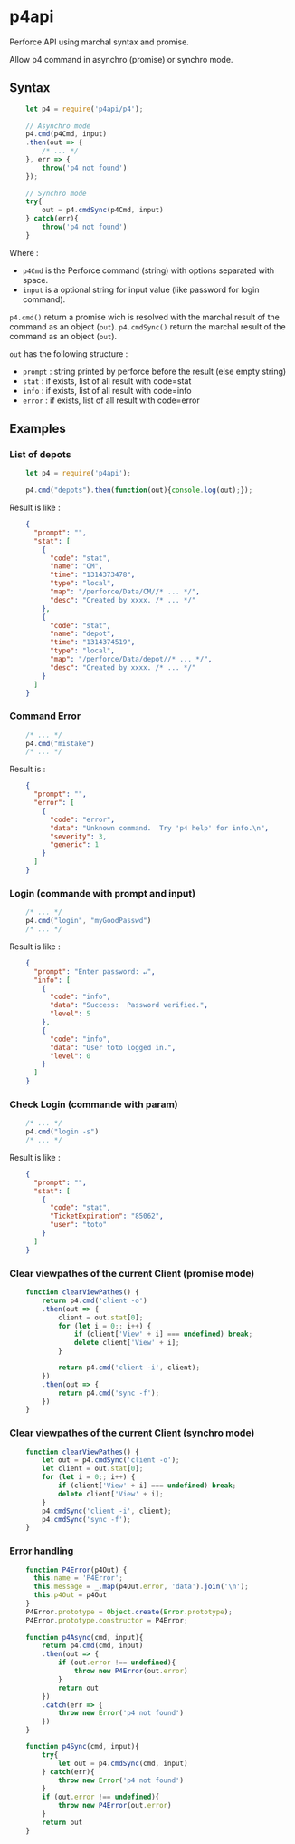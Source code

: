 # p4api
Perforce API using marchal syntax and promise.

Allow p4 command in asynchro (promise) or synchro mode.

## Syntax
```js
	let p4 = require('p4api/p4');
	
    // Asynchro mode
	p4.cmd(p4Cmd, input)
    .then(out => {
		/* ... */
	}, err => {
        throw('p4 not found')
    });
    
    // Synchro mode
    try{
        out = p4.cmdSync(p4Cmd, input)
    } catch(err){
        throw('p4 not found')
    }    
```
Where :

- `p4Cmd` is the Perforce command (string) with options separated with space.
- `input` is a optional string for input value (like password for login command).

`p4.cmd()` return a promise wich is resolved with the marchal result of the command as an object (`out`).
`p4.cmdSync()` return the marchal result of the command as an object (`out`).

`out` has the following structure :

- `prompt` : string printed by perforce before the result (else empty string)
- `stat` : if exists, list of all result with code=stat
- `info` : if exists, list of all result with code=info
- `error` : if exists, list of all result with code=error





## Examples
### List of depots
```js
	let p4 = require('p4api');
	
	p4.cmd("depots").then(function(out){console.log(out);});
```

Result is like :
```json
	{
	  "prompt": "",
	  "stat": [
	    {
	      "code": "stat",
	      "name": "CM",
	      "time": "1314373478",
	      "type": "local",
	      "map": "/perforce/Data/CM//* ... */",
	      "desc": "Created by xxxx. /* ... */"
		},
	    {
	      "code": "stat",
	      "name": "depot",
	      "time": "1314374519",
	      "type": "local",
	      "map": "/perforce/Data/depot//* ... */",
	      "desc": "Created by xxxx. /* ... */"
	    }
	  ]
	}
```

### Command Error
```js
	/* ... */
	p4.cmd("mistake")
	/* ... */
```

Result is :
```json
	{
	  "prompt": "",
	  "error": [
	    {
	      "code": "error",
	      "data": "Unknown command.  Try 'p4 help' for info.\n",
	      "severity": 3,
	      "generic": 1
	    }
	  ]
	}       
```

### Login (commande with prompt and input)
```js
	/* ... */
	p4.cmd("login", "myGoodPasswd")
	/* ... */
```
Result is like :
```json
	{
	  "prompt": "Enter password: ↵",
	  "info": [
	    {
	      "code": "info",
	      "data": "Success:  Password verified.",
	      "level": 5
	    },
	    {
	      "code": "info",
	      "data": "User toto logged in.",
	      "level": 0
	    }
	  ]
	}       
```

### Check Login (commande with param)
```js
	/* ... */
	p4.cmd("login -s")
	/* ... */
```
Result is like :
```json
	{
	  "prompt": "",
	  "stat": [
	    {
	      "code": "stat",
	      "TicketExpiration": "85062",
	      "user": "toto"
	    }
	  ]
	}       
```

### Clear viewpathes of the current Client (promise mode)
```js
    function clearViewPathes() {
        return p4.cmd('client -o')
        .then(out => {
            client = out.stat[0];
            for (let i = 0;; i++) {
                if (client['View' + i] === undefined) break;
                delete client['View' + i];
            }

            return p4.cmd('client -i', client);
        })
        .then(out => {
            return p4.cmd('sync -f');
        })
    }
```

### Clear viewpathes of the current Client (synchro mode)
```js
    function clearViewPathes() {
        let out = p4.cmdSync('client -o');
        let client = out.stat[0];
        for (let i = 0;; i++) {
            if (client['View' + i] === undefined) break;
            delete client['View' + i];
        }
        p4.cmdSync('client -i', client);
        p4.cmdSync('sync -f');
    }
```

### Error handling
```js
    function P4Error(p4Out) {
      this.name = 'P4Error';
      this.message = _.map(p4Out.error, 'data').join('\n');
      this.p4Out = p4Out
    }
    P4Error.prototype = Object.create(Error.prototype);
    P4Error.prototype.constructor = P4Error;
    
    function p4Async(cmd, input){
        return p4.cmd(cmd, input)
        .then(out => {
            if (out.error !== undefined){
                throw new P4Error(out.error)
            } 
            return out
        })
        .catch(err => {
            throw new Error('p4 not found')
        })
    }

    function p4Sync(cmd, input){
        try{
            let out = p4.cmdSync(cmd, input)
        } catch(err){
            throw new Error('p4 not found')
        }
        if (out.error !== undefined){
            throw new P4Error(out.error)
        }
        return out
    }
```